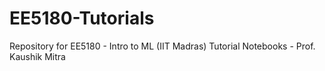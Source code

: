 # EE5180-Tutorials
Repository for EE5180 - Intro to ML (IIT Madras) Tutorial Notebooks - Prof. Kaushik Mitra
